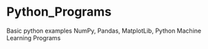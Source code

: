 # Python_Programs
Basic python examples 
NumPy, Pandas, MatplotLib, Python Machine Learning Programs
